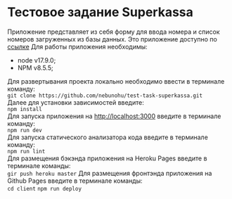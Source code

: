# Тестовое задание Superkassa

Приложение представляет из себя форму для ввода номера и список номеров загруженных из базы данных. 
Это приложение доступно по [ссылке](https://nebunohu.github.io/test-task-superkassa/)
Для работы приложения необходимы:
- node v17.9.0;
- NPM v8.5.5;

Для развертывания проекта локально необходимо ввести в терминале команду:<br>
`git clone https://github.com/nebunohu/test-task-superkassa.git`<br>
Далее для установки зависимостей введите:<br>
`npm install`<br>
Для запуска приложения на [http://localhost:3000](http://localhost:3000) введите в терминале команду:<br>
`npm run dev`<br>
Для запуска статического анализатора кода введите в терминале команду:<br>
`npm run lint`<br>
Для размещения бэкэнда приложения на Heroku Pages введите в терминале команды:<br>
`gir push heroku master`
Для размещения фронтэнда приложения на Github Pages введите в терминале команды:<br>
`cd client`
`npm run deploy`
